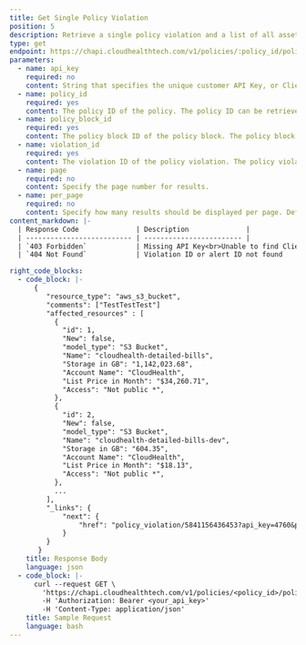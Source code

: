 ```yaml
---
title: Get Single Policy Violation
position: 5
description: Retrieve a single policy violation and a list of all assets and resources affected by the violation.
type: get
endpoint: https://chapi.cloudhealthtech.com/v1/policies/:policy_id/policy_blocks/:policy_block_id/violations/:violation_id?api_key=:client_api_id&page=:page_number&per_page=:count_per_page
parameters:
  - name: api_key
    required: no
    content: String that specifies the unique customer API Key, or Client API ID, that CloudHealth generates. Use this parameter if you are a partner who wants to retrieve a list of all policies belonging to a partner customer. See [How to Get Client API ID](#partner_how-to-get-client-api-id).
  - name: policy_id
    required: yes
    content: The policy ID of the policy. The policy ID can be retrieved using the [Get All Policies](#policies_get-all-policies) endpoint.
  - name: policy_block_id
    required: yes
    content: The policy block ID of the policy block. The policy block ID can be retrieved using the [Get All Policy Blocks](#policies_get-all-policy-blocks) endpoint.
  - name: violation_id
    required: yes
    content: The violation ID of the policy violation. The policy violation ID can be retrieved using the [Get All Policy Violations](#policies_get-all-policy-violations)
  - name: page
    required: no
    content: Specify the page number for results.
  - name: per_page
    required: no
    content: Specify how many results should be displayed per page. Default value is 100.
content_markdown: |-
  | Response Code              | Description              |
  | -------------------------- | ------------------------ |
  | `403 Forbidden`            | Missing API Key<br>Unable to find Client ID from Partner Customers<br>User does not have role permission to use this endpoint |
  | `404 Not Found`            | Violation ID or alert ID not found             |

right_code_blocks:
  - code_block: |-
      {
         "resource_type": "aws_s3_bucket",
         "comments": ["TestTestTest"]
         "affected_resources" : [
           {
             "id": 1,
             "New": false,
             "model_type": "S3 Bucket",
             "Name": "cloudhealth-detailed-bills",
             "Storage in GB": "1,142,023.68",
             "Account Name": "CloudHealth",
             "List Price in Month": "$34,260.71",
             "Access": "Not public *",
           },
           {
             "id": 2,
             "New": false,
             "model_type": "S3 Bucket",
             "Name": "cloudhealth-detailed-bills-dev",
             "Storage in GB": "604.35",
             "Account Name": "CloudHealth",
             "List Price in Month": "$18.13",
             "Access": "Not public *",
           },
           ...
         ],
         "_links": {
             "next": {
                 "href": "policy_violation/5841156436453?api_key=4760&page=2&per_page=33"
             }
         }
       }
    title: Response Body
    language: json
  - code_block: |-
      curl --request GET \
        'https://chapi.cloudhealthtech.com/v1/policies/<policy_id>/policy_blocks/<policy_block_id>/violations/<violation_id>?api_key=<client_api_id>&page=<page_number>&per_page=<count_per_page>' \
        -H 'Authorization: Bearer <your_api_key>'
        -H 'Content-Type: application/json'
    title: Sample Request
    language: bash
---
```

